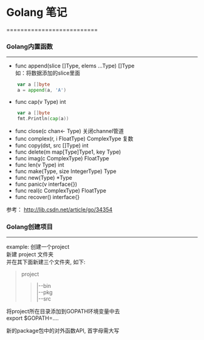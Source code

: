 # Golang 笔记
==========================

### Golang内置函数
-----------------
* func append(slice []Type, elems ...Type) []Type<br>
	如：将数据添加的slice里面
```go
	var a []byte
	a = append(a, 'A')
```
* func cap(v Type) int
```go
	var a []byte
	fmt.Println(cap(a))
```
* func close(c chan<- Type)
	关闭channel管道
* func complex(r, i FloatType) ComplexType
	复数
* func copy(dst, src []Type) int
* func delete(m map[Type]Type1, key Type)
* func imag(c ComplexType) FloatType
* func len(v Type) int
* func make(Type, size IntegerType) Type
* func new(Type) *Type
* func panic(v interface{})
* func real(c ComplexType) FloatType
* func recover() interface{}

参考： http://lib.csdn.net/article/go/34354

### Golang创建项目
----------------
example: 创建一个project<br>
新建 project 文件夹<br>
并在其下面新建三个文件夹, 如下: <br>
> project
>> |--bin <br>
>> |--pkg <br>
>> |--src <br>

将project所在目录添加到GOPATH环境变量中去<br>
	export $GOPATH=....

新的package包中的对外函数API, 首字母需大写<br>
